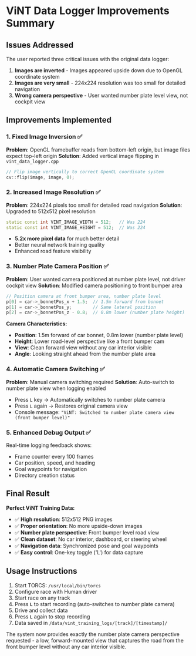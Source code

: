 # ViNT Data Logger Improvements Summary

## Issues Addressed

The user reported three critical issues with the original data logger:

1. **Images are inverted** - Images appeared upside down due to OpenGL coordinate system
2. **Images are very small** - 224x224 resolution was too small for detailed navigation  
3. **Wrong camera perspective** - User wanted number plate level view, not cockpit view

## Improvements Implemented

### 1. **Fixed Image Inversion** ✅
**Problem**: OpenGL framebuffer reads from bottom-left origin, but image files expect top-left origin
**Solution**: Added vertical image flipping in `vint_data_logger.cpp`
```cpp
// Flip image vertically to correct OpenGL coordinate system
cv::flip(image, image, 0);
```

### 2. **Increased Image Resolution** ✅  
**Problem**: 224x224 pixels too small for detailed road navigation
**Solution**: Upgraded to 512x512 pixel resolution
```cpp
static const int VINT_IMAGE_WIDTH = 512;   // Was 224
static const int VINT_IMAGE_HEIGHT = 512;  // Was 224
```
- **5.2x more pixel data** for much better detail
- Better neural network training quality
- Enhanced road feature visibility

### 3. **Number Plate Camera Position** ✅
**Problem**: User wanted camera positioned at number plate level, not driver cockpit view
**Solution**: Modified camera positioning to front bumper area
```cpp
// Position camera at front bumper area, number plate level
p[0] = car->_bonnetPos_x + 1.5;  // 1.5m forward from bonnet
p[1] = car->_bonnetPos_y;        // Same lateral position  
p[2] = car->_bonnetPos_z - 0.8;  // 0.8m lower (number plate height)
```

**Camera Characteristics:**
- **Position**: 1.5m forward of car bonnet, 0.8m lower (number plate level)
- **Height**: Lower road-level perspective like a front bumper cam
- **View**: Clean forward view without any car interior visible
- **Angle**: Looking straight ahead from the number plate area

### 4. **Automatic Camera Switching** ✅
**Problem**: Manual camera switching required
**Solution**: Auto-switch to number plate view when logging enabled
- Press `L` key → Automatically switches to number plate camera
- Press `L` again → Restores original camera view
- Console message: `"ViNT: Switched to number plate camera view (front bumper level)"`

### 5. **Enhanced Debug Output** ✅
Real-time logging feedback shows:
- Frame counter every 100 frames
- Car position, speed, and heading
- Goal waypoints for navigation
- Directory creation status

## Final Result

**Perfect ViNT Training Data:**
- ✅ **High resolution**: 512x512 PNG images  
- ✅ **Proper orientation**: No more upside-down images
- ✅ **Number plate perspective**: Front bumper level road view
- ✅ **Clean dataset**: No car interior, dashboard, or steering wheel
- ✅ **Navigation data**: Synchronized pose and goal waypoints
- ✅ **Easy control**: One-key toggle ('L') for data capture

## Usage Instructions

1. Start TORCS: `/usr/local/bin/torcs`
2. Configure race with Human driver  
3. Start race on any track
4. Press **`L`** to start recording (auto-switches to number plate camera)
5. Drive and collect data
6. Press **`L`** again to stop recording
7. Data saved in `/data/vint_training_logs/[track]/[timestamp]/`

The system now provides exactly the number plate camera perspective requested - a low, forward-mounted view that captures the road from the front bumper level without any car interior visible. 